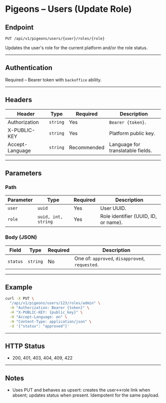# Pigeons – Users (Update Role)

## Endpoint

`PUT /api/v1/pigeons/users/{user}/roles/{role}`

Updates the user's role for the current platform and/or the role status.

---

## Authentication

Required – Bearer token with `backoffice` ability.

---

## Headers

| Header | Type | Required | Description |
| ------ | ---- | -------- | ----------- |
| Authorization | `string` | Yes | `Bearer {token}`. |
| X-PUBLIC-KEY | `string` | Yes | Platform public key. |
| Accept-Language | `string` | Recommended | Language for translatable fields. |

---

## Parameters

### Path

| Parameter | Type | Required | Description |
| --------- | ---- | -------- | ----------- |
| `user` | `uuid` | Yes | User UUID. |
| `role` | `uuid, int, string` | Yes | Role identifier (UUID, ID, or name). |

### Body (JSON)

| Field | Type | Required | Description |
| ----- | ---- | -------- | ----------- |
| `status` | `string` | No | One of: `approved`, `disapproved`, `requested`. |

---

## Example

```bash
curl -X PUT \
  "/api/v1/pigeons/users/123/roles/admin" \
  -H "Authorization: Bearer {token}" \
  -H "X-PUBLIC-KEY: {public_key}" \
  -H "Accept-Language: en" \
  -H "Content-Type: application/json" \
  -d '{"status": "approved"}'
```

---

## HTTP Status

- 200, 401, 403, 404, 409, 422

---

## Notes

- Uses PUT and behaves as upsert: creates the user↔role link when absent; updates status when present. Idempotent for the same payload.
